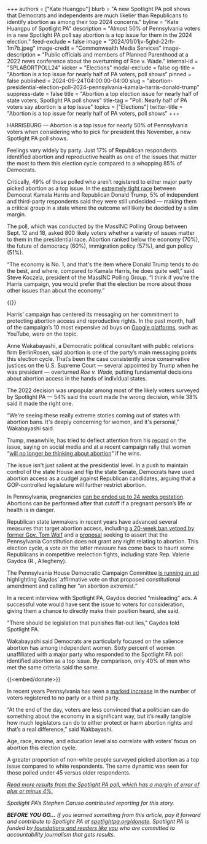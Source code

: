 +++
authors = ["Kate Huangpu"]
blurb = "A new Spotlight PA poll shows that Democrats and independents are much likelier than Republicans to identify abortion as among their top 2024 concerns."
byline = "Kate Huangpu of Spotlight PA"
description = "Almost 50% of Pennsylvania voters in a new Spotlight PA poll say abortion is a top issue for them in the 2024 election."
feed-exclude = false
image = "2024/01/01jv-5ghd-22rh-1m7b.jpeg"
image-credit = "Commonwealth Media Services"
image-description = "Public officials and members of Planned Parenthood at a 2022 news conference about the overturning of Roe v. Wade."
internal-id = "SPLABORTPOLL24"
kicker = "Elections"
modal-exclude = false
og-title = "Abortion is a top issue for nearly half of PA voters, poll shows"
pinned = false
published = 2024-09-24T04:00:00-04:00
slug = "abortion-presidential-election-poll-2024-pennsylvania-kamala-harris-donald-trump"
suppress-date = false
title = "Abortion a top election issue for nearly half of state voters, Spotlight PA poll shows"
title-tag = "Poll: Nearly half of PA voters say abortion is a top issue"
topics = ["Elections"]
twitter-title = "Abortion is a top issue for nearly half of PA voters, poll shows"
+++

HARRISBURG —&nbsp;Abortion is a top issue for nearly 50% of Pennsylvania voters when considering who to pick for president this November, a new Spotlight PA poll shows.

Feelings vary widely by party. Just 17% of Republican respondents identified abortion and reproductive health as one of the issues that matter the most to them this election cycle compared to a whopping 85% of Democrats.

Critically, 49% of those polled who aren’t registered to either major party picked abortion as a top issue.<strong> </strong>In the <a href="https://www.spotlightpa.org/news/2024/09/kamala-harris-donald-trump-pennsylvania-poll-results-economy-jobs/">extremely tight race</a> between Democrat Kamala Harris and Republican Donald Trump, 5% of independent and third-party respondents said they were still undecided — making them a critical group in a state where the outcome will likely be decided by a slim margin.

The poll, which was conducted by the MassINC Polling Group between Sept. 12 and 18, asked 800 likely voters whether a variety of issues matter to them in the presidential race. Abortion ranked below the economy (70%), the future of democracy (60%), immigration policy (57%), and gun policy (51%).

“The economy is No. 1, and that&#39;s the item where Donald Trump tends to do the best, and where, compared to Kamala Harris, he does quite well,” said Steve Koczela, president of the MassINC Polling Group. “I think if you&#39;re the Harris campaign, you would prefer that the election be more about those other issues than about the economy.”

{{<flourish src="visualisation/19491181" >}}

Harris’ campaign has centered its messaging on her commitment to protecting abortion access and reproductive rights. In the past month, half of the campaign’s 10 most expensive ad buys on <a href="https://adstransparency.google.com/advertiser/AR10754550246068453377?topic=political&amp;region=21171&amp;preset-date=Last+30+days">Google platforms</a>, such as YouTube, were on the topic.<strong></strong>

Anne Wakabayashi, a Democratic political consultant with public relations firm BerlinRosen, said abortion is one of the party’s main messaging points this election cycle. That’s been the case consistently since conservative justices on the U.S. Supreme Court — several appointed by Trump when he was president — overturned <em>Roe v. Wade,</em> putting fundamental decisions about abortion access in the hands of individual states.

The 2022 decision was unpopular among most of the likely voters surveyed by Spotlight PA — 54% said the court made the wrong decision, while 38% said it made the right one.

“We&#39;re seeing these really extreme stories coming out of states with abortion bans. It&#39;s deeply concerning for women, and it&#39;s personal,” Wakabayashi said.

Trump, meanwhile, has tried to deflect attention from his <a href="https://www.npr.org/2024/04/18/1198911276/trump-stance-abortion-2024-election-republican-pro-life-change">record</a> on the issue, saying on social media and at a recent campaign rally that women “<a href="https://19thnews.org/2024/09/trump-abortion-women-voters/">will no longer be thinking about abortion</a>” if he wins.

The issue isn&#39;t just salient at the presidential level. In a push to maintain control of the state House and flip the state Senate, Democrats have used abortion access as a cudgel against Republican candidates, arguing that a GOP-controlled legislature will further restrict abortion.

In Pennsylvania, pregnancies <a href="https://www.spotlightpa.org/news/2024/01/abortion-legal-pennsylvania-law-viability-restriction-legislature-republican-democrat/">can be ended up to 24 weeks gestation</a>. Abortions can be performed after that cutoff if a pregnant person’s life or health is in danger.

Republican state lawmakers in recent years have advanced several measures that target abortion access, including <a href="https://whyy.org/articles/pa-gov-wolf-vetoes-controversial-abortion-bill/">a 20-week ban vetoed by former Gov. Tom Wolf</a> and a <a href="https://www.spotlightpa.org/news/2022/07/pa-abortion-restrictions-constitutional-amendment-voter-id/">proposal</a> seeking to assert that the Pennsylvania Constitution does not grant any right relating to abortion. This election cycle, a vote on the latter measure has come back to haunt some Republicans in competitive reelection fights, including state Rep. Valerie Gaydos (R., Allegheny).

The Pennsylvania House Democratic Campaign Committee <a href="https://adstransparency.google.com/advertiser/AR01740638575919104001/creative/CR12180096260077780993?topic=political&amp;region=21171&amp;preset-date=Last+30+days">is running an ad</a> highlighting Gaydos’ affirmative vote on that proposed constitutional amendment and calling her “an abortion extremist.”

In a recent interview with Spotlight PA, Gaydos decried “misleading” ads. A successful vote would have sent the issue to voters for consideration, giving them a chance to directly make their position heard, she said.

&#34;There should be legislation that punishes flat-out lies,&#34; Gaydos told Spotlight PA.

Wakabayashi said Democrats are particularly focused on the salience abortion has among independent women. Sixty percent of women unaffiliated with a major party who responded to the Spotlight PA poll identified abortion as a top issue. By comparison, only 40% of men who met the same criteria said the same.

{{<embed/donate>}}

In recent years Pennsylvania has seen a <a href="https://www.spotlightpa.org/news/2024/09/pennsylvania-voter-registration-2024-election-democrat-republican-independent-harris-trump/">marked increase</a> in the number of voters registered to no party or a third party.

“At the end of the day, voters are less convinced that a politician can do something about the economy in a significant way, but it’s really tangible how much legislators can do to either protect or harm abortion rights and that’s a real difference,” said Wakbayashi.

Age, race, income, and education level also correlate with voters’ focus on abortion this election cycle.

A greater proportion of non-white people surveyed picked abortion as a top issue compared to white respondents. The same dynamic was seen for those polled under 45 versus older respondents.

<a href="https://www.scribd.com/document/771322432/Spotlight-PA-MassINC-poll-Sept-12-18-2024"><em>Read more results from the Spotlight PA poll, which has a margin of error of plus or minus 4%.</em></a><em></em>

<em>Spotlight PA’s Stephen Caruso contributed reporting for this story.</em>

<strong><em>BEFORE YOU GO…</em></strong><em> If you learned something from this article, pay it forward and contribute to Spotlight PA at </em><a href="https://www.spotlightpa.org/donate"><em>spotlightpa.org/donate</em></a><em>. Spotlight PA is funded by</em><a href="https://www.spotlightpa.org/support"><em> foundations and readers like you</em></a><em> who are committed to accountability journalism that gets results.</em>

